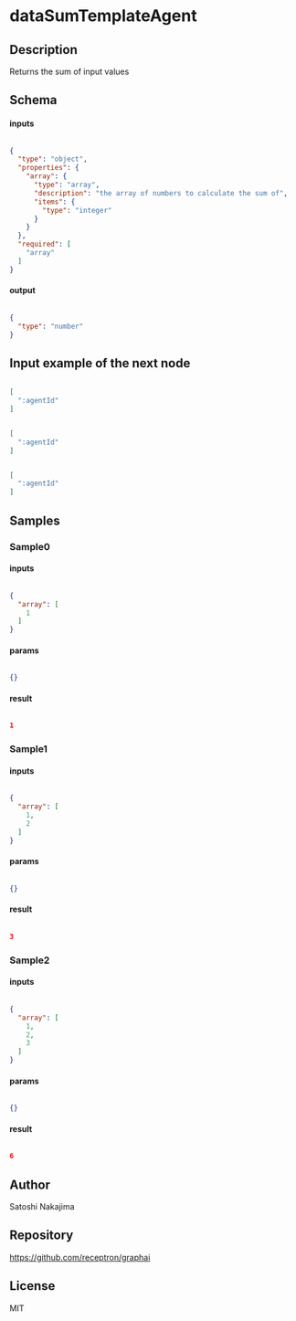 # dataSumTemplateAgent

## Description

Returns the sum of input values

## Schema

#### inputs

```json

{
  "type": "object",
  "properties": {
    "array": {
      "type": "array",
      "description": "the array of numbers to calculate the sum of",
      "items": {
        "type": "integer"
      }
    }
  },
  "required": [
    "array"
  ]
}

````

#### output

```json

{
  "type": "number"
}

````

## Input example of the next node

```json

[
  ":agentId"
]

````
```json

[
  ":agentId"
]

````
```json

[
  ":agentId"
]

````

## Samples

### Sample0

#### inputs

```json

{
  "array": [
    1
  ]
}

````

#### params

```json

{}

````

#### result

```json

1

````
### Sample1

#### inputs

```json

{
  "array": [
    1,
    2
  ]
}

````

#### params

```json

{}

````

#### result

```json

3

````
### Sample2

#### inputs

```json

{
  "array": [
    1,
    2,
    3
  ]
}

````

#### params

```json

{}

````

#### result

```json

6

````

## Author

Satoshi Nakajima

## Repository

https://github.com/receptron/graphai

## License

MIT

